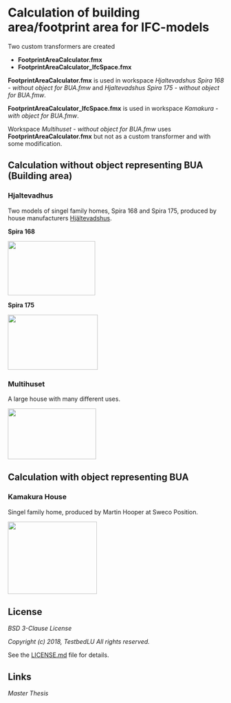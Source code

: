 # Calculation of building area/footprint area for IFC-models
Two custom transformers are created

- __FootprintAreaCalculator.fmx__
- __FootprintAreaCalculator_IfcSpace.fmx__

__FootprintAreaCalculator.fmx__ is used in workspace *Hjaltevadshus Spira 168 - without object for BUA.fmw* and *Hjaltevadshus Spira 175 - without object for BUA.fmw*.

__FootprintAreaCalculator_IfcSpace.fmx__ is used in workspace *Kamakura - with object for BUA.fmw*.

Workspace *Multihuset - without object for BUA.fmw* uses __FootprintAreaCalculator.fmx__ but not as a custom transformer and with some modification.


## Calculation without object representing BUA (Building area)
### Hjaltevadhus
Two models of singel family homes, Spira 168 and Spira 175, produced by house manufacturers [Hjältevadshus](https://hjaltevadshus.se/hus/).

__Spira 168__

<img src="https://github.com/TestbedLU/Testbed_BIM_GIS/blob/master/Building%20area/Hjaltevadshus/Pictures%20-%20house%20models/Hjaltevad168front.PNG" width="203" height="126">

__Spira 175__

<img src="https://github.com/TestbedLU/Testbed_BIM_GIS/blob/master/Building%20area/Hjaltevadshus/Pictures%20-%20house%20models/Hjaltevad175front.PNG" width="209" height="128">


### Multihuset
A large house with many different uses.

<img src="https://github.com/TestbedLU/Testbed_BIM_GIS/blob/master/Building%20area/Multihuset/Pictures%20-%20house%20models/multihus3.PNG" width="205" height="118">

## Calculation with object representing BUA

### Kamakura House
Singel family home, produced by Martin Hooper at Sweco Position.

<img src="https://github.com/TestbedLU/Testbed_BIM_GIS/blob/master/Building%20area/Kamakura%20House/kamakura1.PNG" width="207" height="168">

## License
*BSD 3-Clause License*

*Copyright (c) 2018, TestbedLU*
*All rights reserved.*

See the [LICENSE.md](https://github.com/TestbedLU/Testbed_BIM_GIS/blob/master/LICENSE) file for details.

## Links

*Master Thesis*